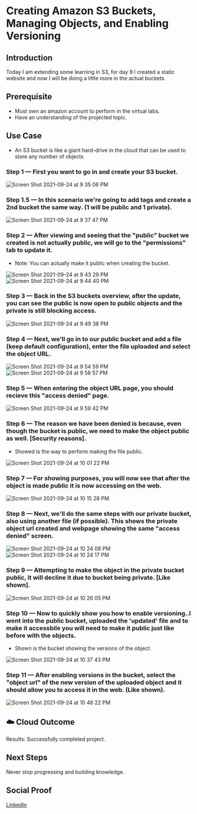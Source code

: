 # Creating Amazon S3 Buckets, Managing Objects, and Enabling Versioning

## Introduction

Today I am extending some learning in S3, for day 9 I created a static website and now I will be doing a little more in the actual buckets.

## Prerequisite

- Must own an amazon account to perform in the virtual labs.
- Have an understanding of the projected topic.

## Use Case

- An S3 bucket is like a giant hard-drive in the cloud that can be used to store any number of objects

### Step 1 — First you want to go in and create your S3 bucket.

![Screen Shot 2021-09-24 at 9 35 06 PM](https://user-images.githubusercontent.com/82731990/134753526-e6b61881-56ba-4988-83a3-ae48cde06d61.png)

### Step 1.5 — In this scenario we're going to add tags and create a 2nd bucket the same way. (1 will be public and 1 private).

![Screen Shot 2021-09-24 at 9 37 47 PM](https://user-images.githubusercontent.com/82731990/134753635-b334d972-b13a-499a-847f-dec3f0dd7a87.png)

### Step 2 — After viewing and seeing that the "public" bucket we created is not actually public, we will go to the "permissions" tab to update it.
- Note: You can actually make it public when creating the bucket.

![Screen Shot 2021-09-24 at 9 43 29 PM](https://user-images.githubusercontent.com/82731990/134753804-2a69e49c-4e2d-415a-b169-c48a2ade7949.png)
![Screen Shot 2021-09-24 at 9 44 40 PM](https://user-images.githubusercontent.com/82731990/134753809-5d7225da-1e94-42c5-a0f8-e8d719659faa.png)

### Step 3 — Back in the S3 buckets overview, after the update, you can see the public is now open to public objects and the private is still blocking access.

![Screen Shot 2021-09-24 at 9 49 38 PM](https://user-images.githubusercontent.com/82731990/134753886-e14e8bf5-1ea9-41aa-b6a5-1bc16b310446.png)

### Step 4 — Next, we'll go in to our public bucket and add a file (keep default configuration), enter the file uploaded and select the object URL.

![Screen Shot 2021-09-24 at 9 54 59 PM](https://user-images.githubusercontent.com/82731990/134754148-bd67d420-34da-4a2f-85b2-462ecb0ab7f8.png)
![Screen Shot 2021-09-24 at 9 58 57 PM](https://user-images.githubusercontent.com/82731990/134754159-6add879d-0852-437e-bbf9-7635fee0df88.png)

### Step 5 — When entering the object URL page, you should recieve this "access denied" page.

![Screen Shot 2021-09-24 at 9 59 42 PM](https://user-images.githubusercontent.com/82731990/134754191-2de1c697-7816-41f2-a165-8f26bda03c38.png)

### Step 6 — The reason we have been denied is because, even though the bucket is public, we need to make the object public as well. [Security reasons].
- Showed is the way to perform making the file public.

![Screen Shot 2021-09-24 at 10 01 22 PM](https://user-images.githubusercontent.com/82731990/134754246-111eb0b1-c498-487b-b50e-799981bb1554.png)

### Step 7 — For showing purposes, you will now see that after the object is made public it is now accessing on the web.

![Screen Shot 2021-09-24 at 10 15 28 PM](https://user-images.githubusercontent.com/82731990/134754541-e849e792-cc42-469b-b0ee-c66fa41ec97f.png)

### Step 8 — Next, we'll do the same steps with our private bucket, also using another file (if possible). This shows the private object url created and webpage showing the same "access denied" screen.

![Screen Shot 2021-09-24 at 10 24 08 PM](https://user-images.githubusercontent.com/82731990/134754775-b0e02d6e-a02d-44ef-a76c-f95242d7e420.png)
![Screen Shot 2021-09-24 at 10 24 17 PM](https://user-images.githubusercontent.com/82731990/134754778-ed122ade-6311-4ac6-8fee-28f1ec45bc84.png)

### Step 9 — Attempting to make the object in the private bucket public, it will decline it due to bucket being private. [Like shown].

![Screen Shot 2021-09-24 at 10 26 05 PM](https://user-images.githubusercontent.com/82731990/134754830-26955dc5-5862-49a7-9949-bfb3ece18205.png)

### Step 10 — Now to quickly show you how to enable versioning..I went into the public bucket, uploaded the 'updated' file and to make it accessbile you will need to make it public just like before with the objects.
- Shown is the bucket showing the versions of the object.

![Screen Shot 2021-09-24 at 10 37 43 PM](https://user-images.githubusercontent.com/82731990/134755153-fa7c49b0-c73d-4294-9d61-3d0a23e6f9a9.png)

### Step 11 — After enabling versions in the bucket, select the "object url" of the new version of the uploaded object and it should allow you to access it in the web. (Like shown).

![Screen Shot 2021-09-24 at 10 46 22 PM](https://user-images.githubusercontent.com/82731990/134755361-8cb430d7-a47e-49ba-8712-33e5e0b2ffde.png)

## ☁️ Cloud Outcome

Results: Successfully completed project.

## Next Steps

Never stop progressing and building knowledge.

## Social Proof

[LinkedIn](https://www.linkedin.com/feed/update/urn:li:activity:6843941959430656000/)
